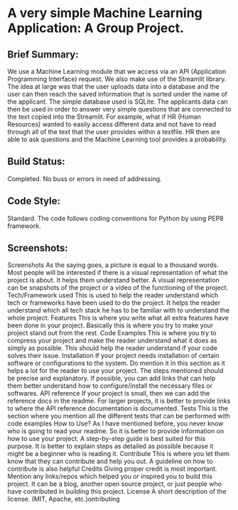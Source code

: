 #  A very simple Machine Learning Application: A Group Project.
## Brief Summary: 

We use a Machine Learning module that we access via an API (Application Programming Interface) request. We also make use of the Streamlit library. The idea at large was that the user uploads data into a database and the user can then reach the saved information that is sorted under the name of the applicant. The simple database used is SQLite. The applicants data can then be used in order to answer very simple questions that are connected to the text copied into the Streamlit. For example, what if HR (Human Resources) wanted to easily access different data and not have to read through all of the text that the user provides within a textfile. HR then are able to ask questions and the Machine Learning tool provides a probability. 

## Build Status:

Completed. No buss or errors in need of addressing. 

## Code Style:

Standard. The code follows coding conventions for Python by using PEP8 framework. 

## Screenshots: 

Screenshots
As the saying goes, a picture is equal to a thousand words. Most people will be interested if there is a visual representation of what the project is about. It helps them understand better. A visual representation can be snapshots of the project or a video of the functioning of the project.
Tech/Framework used
This is used to help the reader understand which tech or frameworks have been used to do the project. It helps the reader understand which all tech stack he has to be familiar with to understand the whole project.
Features
This is where you write what all extra features have been done in your project. Basically this is where you try to make your project stand out from the rest.
Code Examples
This is where you try to compress your project and make the reader understand what it does as simply as possible. This should help the reader understand if your code solves their issue.
Installation
If your project needs installation of certain software or configurations to the system. Do mention it in this section as it helps a lot for the reader to use your project. The steps mentioned should be precise and explanatory.  If possible, you can add links that can help them better understand how to configure/install the necessary files or softwares.
API reference
If your project is small, then we can add the reference docs in the readme. For larger projects, it is better to provide links to where the API reference documentation is documented.
Tests
This is the section where you mention all the different tests that can be performed with code examples
How to Use?
As I have mentioned before, you never know who is going to read your readme. So it is better to provide information on how to use your project. A step-by-step guide is best suited for this purpose. It is better to explain steps as detailed as possible because it might be a beginner who is reading it.
Contribute
This is where you let them know that they can contribute and help you out. A guideline on how to contribute is also helpful
Credits
Giving proper credit is most important. Mention any links/repos which helped you or inspired you to build this project. It can be a blog, another open source project, or just people who have contributed in building this project.
License
A short description of the license. (MIT, Apache, etc.)ontributing

